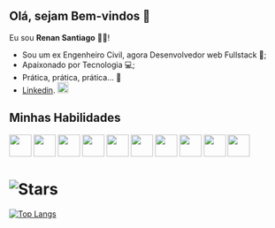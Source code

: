 ## Olá, sejam Bem-vindos  👋   
Eu sou **Renan Santiago** 👨‍💻!

- Sou um ex Engenheiro Civil, agora Desenvolvedor web Fullstack 🚀;
- Apaixonado por Tecnologia 💻;
- Prática, prática, prática... 💪
-  [Linkedin](https://www.linkedin.com/in/renanferreira8). <img src='https://cdn.jsdelivr.net/gh/devicons/devicon/icons/linkedin/linkedin-original.svg' width='20px' height='20px'/>   

## Minhas Habilidades
 <img src='https://cdn.jsdelivr.net/gh/devicons/devicon/icons/javascript/javascript-original.svg' width='40px' height='40px'/>    <img src='https://cdn.jsdelivr.net/gh/devicons/devicon/icons/typescript/typescript-original.svg' width='40px' height='40px'/>  <img src='https://cdn.jsdelivr.net/gh/devicons/devicon/icons/html5/html5-original.svg' width='40px' height='40px'/>   <img src='https://cdn.jsdelivr.net/gh/devicons/devicon/icons/css3/css3-original.svg' width='40px' height='40px'/>   <img src='https://cdn.jsdelivr.net/gh/devicons/devicon/icons/react/react-original.svg' width='40px' height='40px'/>  <img src='https://cdn.jsdelivr.net/gh/devicons/devicon/icons/java/java-original.svg' width='40px' height='40px'/>   <img src='https://cdn.jsdelivr.net/gh/devicons/devicon/icons/redux/redux-original.svg' width='40px' height='40px'/>   <img src='https://cdn.jsdelivr.net/gh/devicons/devicon/icons/jest/jest-plain.svg' width='40px' height='40px'/>   <img src='https://testing-library.com/img/octopus-128x128.png' width='40px' height='40px'/>   <img src='https://cdn.jsdelivr.net/gh/devicons/devicon/icons/git/git-original.svg' width='40px' height='40px'/>                  

![Stars](https://github-readme-stats.vercel.app/api?username=Renansf8&theme=midnight-purple&show_icons=true)
======

[![Top Langs](https://github-readme-stats.vercel.app/api/top-langs/?username=Renansf8&layout=compact)](https://github.com/Renansf8/github-readme-stats)

